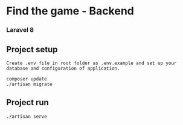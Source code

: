 <h1>Find the game - Backend </h1>
<h3>Laravel 8 </h3>


## Project setup
```
Create .env file in root folder as .env.example and set up your database and configuration of application. 
```

```
composer update
./artisan migrate
```

## Project run
```
./artisan serve
```